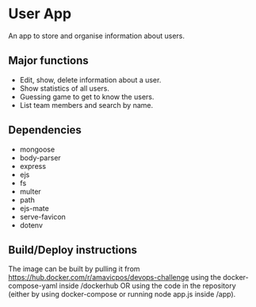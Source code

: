 # User App
An app to store and organise information about users.

## Major functions
- Edit, show, delete information about a user.
- Show statistics of all users.
- Guessing game to get to know the users.
- List team members and search by name.

## Dependencies
- mongoose
- body-parser
- express
- ejs
- fs
- multer
- path
- ejs-mate
- serve-favicon
- dotenv

## Build/Deploy instructions
The image can be built by pulling it from https://hub.docker.com/r/amavicpos/devops-challenge using the docker-compose-yaml inside /dockerhub OR using the code in the repository (either by using docker-compose or running node app.js inside /app).

